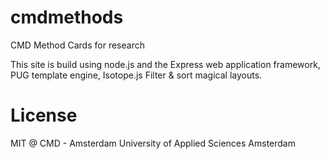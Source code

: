 # cmdmethods

CMD Method Cards for research

This site is build using node.js and the Express web application framework, PUG template engine, Isotope.js Filter & sort magical layouts.

# License

MIT @ CMD - Amsterdam University of Applied Sciences Amsterdam


